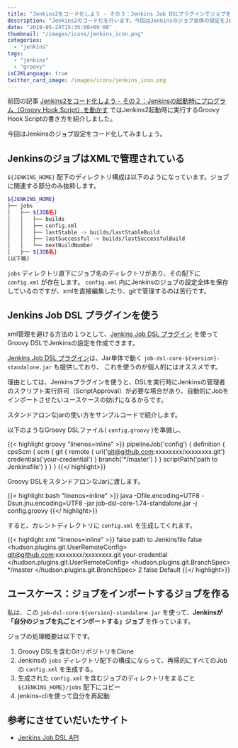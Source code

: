 ```yaml
---
title: "Jenkins2をコード化しよう - その３：Jenkins Job DSLプラグインでジョブをコード化する"
description: "Jenkins2のコード化を行います。今回はJenkinsのジョブ自体の設定をJenkins Job DSLを使ってコード化します。"
date: "2019-05-24T15:35:08+09:00"
thumbnail: "/images/icons/jenkins_icon.png"
categories:
  - "jenkins"
tags:
  - "jenkins"
  - "groovy"
isCJKLanguage: true
twitter_card_image: /images/icons/jenkins_icon.png
---
```


前回の記事 [Jenkins2をコード化しよう - その２：Jenkinsの起動時にプログラム（Groovy Hook Script）を動かす](/post/jenkins/jenkins-as-code-with-init-groovy-d/) ではJenkins2起動時に実行するGroovy Hook Scriptの書き方を紹介しました。

今回はJenkinsのジョブ設定をコード化してみましょう。

## JenkinsのジョブはXMLで管理されている

`${JENKINS_HOME}` 配下のディレクトリ構成は以下のようになっています。ジョブに関連する部分のみ抜粋します。

```bash
${JENKINS_HOME}
├── jobs
│   ├── ${JOB名}
│   │   ├── builds
│   │   ├── config.xml
│   │   ├── lastStable -> builds/lastStableBuild
│   │   ├── lastSuccessful -> builds/lastSuccessfulBuild
│   │   └── nextBuildNumber
│   ├── ${JOB名}
(以下略)
```

`jobs` ディレクトリ直下にジョブ名のディレクトリがあり、その配下に `config.xml` が存在します。
`config.xml` 内にJenkinsのジョブの設定全体を保存しているのですが、xmlを直接編集したり、gitで管理するのは苦行です。

## Jenkins Job DSL プラグインを使う

xml管理を避ける方法の１つとして、[Jenkins Job DSL プラグイン](https://jenkinsci.github.io/job-dsl-plugin/) を使ってGroovy DSLでJenkinsの設定を作成できます。

[Jenkins Job DSL プラグイン](https://jenkinsci.github.io/job-dsl-plugin/)は、Jar単体で動く `job-dsl-core-${version}-standalone.jar` も提供しており、
これを使うのが個人的にはオススメです。

理由としては、Jenkinsプラグインを使うと、DSLを実行時にJenkinsの管理者のスクリプト実行許可（ScriptApproval）が必要な場合があり、自動的にJobをインポートさせたいユースケースの妨げになるからです。

スタンドアロンなjarの使い方をサンプルコードで紹介します。

以下のようなGroovy DSLファイル( `config.groovy` )を準備し、

{{< highlight groovy "linenos=inline" >}}
pipelineJob('config') {
    definition {
        cpsScm {
            scm {
                git {
                    remote {
                        url('git@github.com:xxxxxxxx/xxxxxxxx.git')
                        credentials('your-credential')
                    }
                    branch('*/master')
                }
            }
            scriptPath('path to Jenkinsfile')
        }
    }
}
{{</ highlight>}}

Groovy DSLをスタンドアロンなJarに渡します。

{{< highlight bash "linenos=inline" >}}
java -Dfile.encoding=UTF8 -Dsun.jnu.encoding=UTF8 -jar job-dsl-core-1.74-standalone.jar -j config.groovy
{{</ highlight>}}

すると、カレントディレクトリに `config.xml` を生成してくれます。

{{< highlight xml "linenos=inline" >}}
<flow-definition>
    <actions></actions>
    <description></description>
    <keepDependencies>false</keepDependencies>
    <properties></properties>
    <triggers></triggers>
    <definition class='org.jenkinsci.plugins.workflow.cps.CpsScmFlowDefinition'>
        <scriptPath>path to Jenkinsfile</scriptPath>
        <lightweight>false</lightweight>
        <scm class='hudson.plugins.git.GitSCM'>
            <userRemoteConfigs>
                <hudson.plugins.git.UserRemoteConfig>
                    <url>git@github.com:xxxxxxxx/xxxxxxxx.git</url>
                    <credentialsId>your-credential</credentialsId>
                </hudson.plugins.git.UserRemoteConfig>
            </userRemoteConfigs>
            <branches>
                <hudson.plugins.git.BranchSpec>
                    <name>*/master</name>
                </hudson.plugins.git.BranchSpec>
            </branches>
            <configVersion>2</configVersion>
            <doGenerateSubmoduleConfigurations>false</doGenerateSubmoduleConfigurations>
            <gitTool>Default</gitTool>
        </scm>
    </definition>
</flow-definition>
{{</ highlight>}}

## ユースケース：ジョブをインポートするジョブを作る

私は、この `job-dsl-core-${version}-standalone.jar` を使って、**Jenkinsが「自分のジョブを丸ごとインポートする」ジョブ** を作っています。

ジョブの処理概要は以下です。

1. Groovy DSLを含むGitリポジトリをClone
2. Jenkinsの `jobs` ディレクトリ配下の構成にならって、再帰的にすべてのJobの `config.xml` を生成する。
3. 生成された `config.xml` を含むジョブのディレクトリをまるごと `${JENKINS_HOME}/jobs` 配下にコピー
4. jenkins-cliを使って自分を再起動

## 参考にさせていだいたサイト

* [Jenkins Job DSL API](https://jenkinsci.github.io/job-dsl-plugin/)
